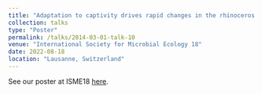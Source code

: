 ```yaml
---
title: "Adaptation to captivity drives rapid changes in the rhinoceros gut microbiome"
collection: talks
type: "Poster"
permalink: /talks/2014-03-01-talk-10
venue: "International Society for Microbial Ecology 18"
date: 2022-08-18
location: "Lausanne, Switzerland"
---
```


See our poster at ISME18 [here](<https://github.com/clw224/ISME18_Lausanne_SWRadapt/blob/main/ISME18_2022_CLWilliams_Poster.jpg>). 